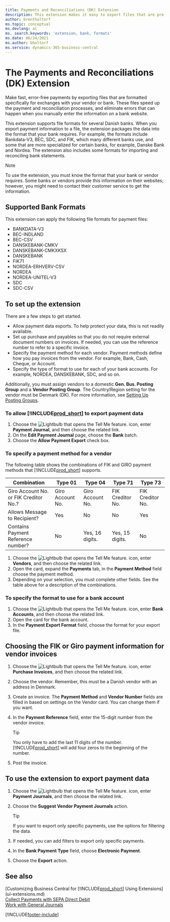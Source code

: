 ```yaml
---
title: Payments and Reconciliations (DK) Extension
description: This extension makes it easy to export files that are pre-formatted to meet bank requirements for electronic submissions.
author: brentholtorf
ms.topic: conceptual
ms.devlang: al
ms. search.keywords: 'extension, bank, formats'
ms.date: 06/24/2021
ms.author: bholtorf
ms.service: dynamics-365-business-central
---
```


# The Payments and Reconciliations (DK) Extension

Make fast, error-free payments by exporting files that are formatted specifically for exchanges with your vendor or bank. These files speed up the payment and reconciliation processes, and eliminate errors that can happen when you manually enter the information on a bank website.  

This extension supports file formats for several Danish banks. When you export payment information to a file, the extension packages the data into the format that your bank requires. For example, the formats include Bankdata-V3, BEC, SDC, and FIK, which many different banks use, and some that are more specialized for certain banks, for example, Danske Bank and Nordea. The extension also includes some formats for importing and reconciling bank statements.  

> [!Note]
> To use the extension, you must know the format that your bank or vendor requires. Some banks or vendors provide this information on their websites; however, you might need to contact their customer service to get the information.  

## Supported Bank Formats
This extension can apply the following file formats for payment files:  

* BANKDATA-V3  
* BEC-INDLAND  
* BEC-CSV  
* DANSKEBANK-CMKV  
* DANSKEBANK-CMKXKSX  
* DANSKEBANK  
* FIK71  
* NORDEA-ERHVERV-CSV  
* NORDEA  
* NORDEA-UNITEL-V3  
* SDC  
* SDC-CSV  

## To set up the extension

There are a few steps to get started.  

* Allow payment data exports. To help protect your data, this is not readily available.  
* Set up purchase and payables so that you do not require external document numbers on invoices. If needed, you can use the reference number to refer to a specific invoice.  
* Specify the payment method for each vendor. Payment methods define how you pay invoices from the vendor. For example, Bank, Cash, Cheque, or Account.  
* Specify the type of format to use for each of your bank accounts. For example, NORDEA, DANSKEBANK, SDC, and so on.  

Additionally, you must assign vendors to a domestic **Gen. Bus. Posting Group** and a **Vendor Posting Group**. The Country/Region setting for the vendor must be Denmark (DK). For more information, see [Setting Up Posting Groups](finance-posting-groups.md).  

### To allow [!INCLUDE[prod_short](includes/prod_short.md)] to export payment data

1. Choose the ![Lightbulb that opens the Tell Me feature.](media/ui-search/search_small.png "Tell me what you want to do") icon, enter **Payment Journal**, and then choose the related link.  
2. On the **Edit Payment Journal** page, choose the **Bank** batch.  
3. Choose the **Allow Payment Export** check box.  

### To specify a payment method for a vendor

The following table shows the combinations of FIK and GIRO payment methods that [!INCLUDE[prod_short](includes/prod_short.md)] supports.

|Combination|Type 01 | Type 04 | Type 71 | Type 73 |
|----|--------|---------|---------|---------|
|Giro Account No. or FIK Creditor No.? | Giro Account No. | Giro Account No. | FIK Creditor No. | FIK Creditor No.|
|Allows Message to Recipient? | Yes |No |No | Yes |
|Contains Payment Reference number? | No | Yes, 16 digits. | Yes, 15 digits. | No|

1. Choose the ![Lightbulb that opens the Tell Me feature.](media/ui-search/search_small.png "Tell me what you want to do") icon, enter **Vendors**, and then choose the related link.  
2. Open the card, expand the **Payments** tab, in the **Payment Method** field choose the payment method.  
3. Depending on your selection, you must complete other fields. See the table above for a description of the combinations.  

### To specify the format to use for a bank account

1. Choose the ![Lightbulb that opens the Tell Me feature.](media/ui-search/search_small.png "Tell me what you want to do") icon, enter **Bank Accounts**, and then choose the related link.  
2. Open the card for the bank account.  
3. In the **Payment Export Format** field, choose the format for your export file.  

## Choosing the FIK or Giro payment information for vendor invoices

1. Choose the ![Lightbulb that opens the Tell Me feature.](media/ui-search/search_small.png "Tell me what you want to do") icon, enter **Purchase Invoices**, and then choose the related link.
2. Choose the vendor. Remember, this must be a Danish vendor with an address in Denmark.
3. Create an invoice. The **Payment Method** and **Vendor Number** fields are filled in based on settings on the Vendor card. You can change them if you want.
4. In the **Payment Reference** field, enter the 15-digit number from the vendor invoice.  

    > [!Tip]
    > You only have to add the last 11 digits of the number. [!INCLUDE[prod_short](includes/prod_short.md)] will add four zeros to the beginning of the number.  

5. Post the invoice.

## To use the extension to export payment data

1. Choose the ![Lightbulb that opens the Tell Me feature.](media/ui-search/search_small.png "Tell me what you want to do") icon, enter **Payment Journals**, and then choose the related link.  
2. Choose the **Suggest Vendor Payment Journals** action.  

    > [!Tip]
    > If you want to export only specific payments, use the options for filtering the data.  

3. If needed, you can add filters to export only specific payments.  
4. In the **Bank Payment Type** field, choose **Electronic Payment**.  
5. Choose the **Export** action.  

## See also 

[Customizing Business Central for [!INCLUDE[prod_short](includes/prod_short.md)] Using Extensions](ui-extensions.md)  
[Collect Payments with SEPA Direct Debit](finance-collect-payments-with-sepa-direct-debit.md)  
[Work with General Journals](ui-work-general-journals.md)  


[!INCLUDE[footer-include](includes/footer-banner.md)]